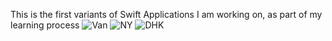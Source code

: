 This is the first variants of Swift Applications I am working on, as part of my learning process
![Van](https://github.com/arfazhxss/WeatherAppVariants/assets/84450659/31ce9212-2ca9-454d-b300-b7304997e6c2)
![NY](https://github.com/arfazhxss/WeatherAppVariants/assets/84450659/4db555eb-f7fc-429a-aa54-322e00c901a0)
![DHK](https://github.com/arfazhxss/WeatherAppVariants/assets/84450659/5cf42571-eb5e-41fb-b0b7-b00e7499fbde)
